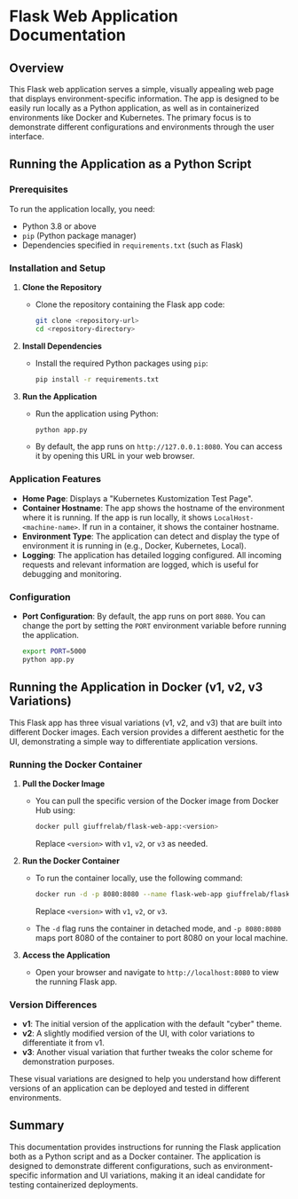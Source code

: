 # Flask Web Application Documentation

## Overview
This Flask web application serves a simple, visually appealing web page that displays environment-specific information. The app is designed to be easily run locally as a Python application, as well as in containerized environments like Docker and Kubernetes. The primary focus is to demonstrate different configurations and environments through the user interface.

## Running the Application as a Python Script

### Prerequisites
To run the application locally, you need:
- Python 3.8 or above
- `pip` (Python package manager)
- Dependencies specified in `requirements.txt` (such as Flask)

### Installation and Setup
1. **Clone the Repository**
   - Clone the repository containing the Flask app code:
     ```sh
     git clone <repository-url>
     cd <repository-directory>
     ```

2. **Install Dependencies**
   - Install the required Python packages using `pip`:
     ```sh
     pip install -r requirements.txt
     ```

3. **Run the Application**
   - Run the application using Python:
     ```sh
     python app.py
     ```
   - By default, the app runs on `http://127.0.0.1:8080`. You can access it by opening this URL in your web browser.

### Application Features
- **Home Page**: Displays a "Kubernetes Kustomization Test Page".
- **Container Hostname**: The app shows the hostname of the environment where it is running. If the app is run locally, it shows `LocalHost-<machine-name>`. If run in a container, it shows the container hostname.
- **Environment Type**: The application can detect and display the type of environment it is running in (e.g., Docker, Kubernetes, Local).
- **Logging**: The application has detailed logging configured. All incoming requests and relevant information are logged, which is useful for debugging and monitoring.

### Configuration
- **Port Configuration**: By default, the app runs on port `8080`. You can change the port by setting the `PORT` environment variable before running the application.
  ```sh
  export PORT=5000
  python app.py
  ```

## Running the Application in Docker (v1, v2, v3 Variations)

This Flask app has three visual variations (v1, v2, and v3) that are built into different Docker images. Each version provides a different aesthetic for the UI, demonstrating a simple way to differentiate application versions.

### Running the Docker Container
1. **Pull the Docker Image**
   - You can pull the specific version of the Docker image from Docker Hub using:
     ```sh
     docker pull giuffrelab/flask-web-app:<version>
     ```
     Replace `<version>` with `v1`, `v2`, or `v3` as needed.

2. **Run the Docker Container**
   - To run the container locally, use the following command:
     ```sh
     docker run -d -p 8080:8080 --name flask-web-app giuffrelab/flask-web-app:<version>
     ```
     Replace `<version>` with `v1`, `v2`, or `v3`.

   - The `-d` flag runs the container in detached mode, and `-p 8080:8080` maps port 8080 of the container to port 8080 on your local machine.

3. **Access the Application**
   - Open your browser and navigate to `http://localhost:8080` to view the running Flask app.

### Version Differences
- **v1**: The initial version of the application with the default "cyber" theme.
- **v2**: A slightly modified version of the UI, with color variations to differentiate it from v1.
- **v3**: Another visual variation that further tweaks the color scheme for demonstration purposes.

These visual variations are designed to help you understand how different versions of an application can be deployed and tested in different environments.

## Summary
This documentation provides instructions for running the Flask application both as a Python script and as a Docker container. The application is designed to demonstrate different configurations, such as environment-specific information and UI variations, making it an ideal candidate for testing containerized deployments.

